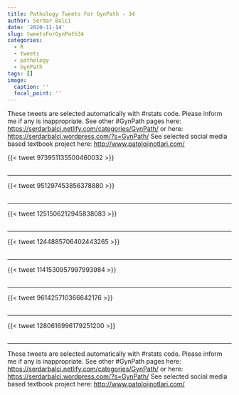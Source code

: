 ```yaml
---
title: Pathology Tweets For GynPath - 34
author: Serdar Balci
date: '2020-11-14'
slug: tweetsForGynPath34
categories:
  - R
  - tweets
  - pathology
  - GynPath
tags: []
image:
  caption: ''
  focal_point: ''
---
```



These tweets are selected automatically with #rstats code. Please inform me if any is inappropriate.
See other #GynPath pages here: https://serdarbalci.netlify.com/categories/GynPath/  or here: https://serdarbalci.wordpress.com/?s=GynPath/ 
See selected social media based textbook project here: http://www.patolojinotlari.com/

{{< tweet 973951135500460032 >}}
<br>
<br>
<hr>
{{< tweet 951297453856378880 >}}
<br>
<br>
<hr>
{{< tweet 1251506212945838083 >}}
<br>
<br>
<hr>
{{< tweet 1244885706402443265 >}}
<br>
<br>
<hr>
{{< tweet 1141530957997993984 >}}
<br>
<br>
<hr>
{{< tweet 961425710366642176 >}}
<br>
<br>
<hr>
{{< tweet 1280616996179251200 >}}
<br>
<br>
<hr>


These tweets are selected automatically with #rstats code. Please inform me if any is inappropriate.
See other #GynPath pages here: https://serdarbalci.netlify.com/categories/GynPath/  or here: https://serdarbalci.wordpress.com/?s=GynPath/ 
See selected social media based textbook project here: http://www.patolojinotlari.com/
